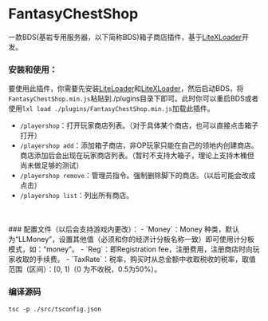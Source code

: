 # FantasyChestShop
一款BDS(基岩专用服务器，以下简称BDS)箱子商店插件，基于[LiteXLoader](https://github.com/LiteLDev/LiteXLoader)开发。
### 安装和使用：
要使用此插件，你需要先安装[LiteLoader](https://www.minebbs.com/resources/liteloader.2059/)和[LiteXLoader](https://github.com/LiteLDev/LiteXLoader)，然后启动BDS，将`FantasyChestShop.min.js`粘贴到./plugins目录下即可。此时你可以重启BDS或者使用`lxl load ./plugins/FantasyChestShop.min.js`加载此插件。
- `/playershop`：打开玩家商店列表。（对于具体某个商店，也可以直接点击箱子打开）
- `/playershop add`：添加箱子商店，非OP玩家只能在自己的领地内创建商店。商店添加后会出现在玩家商店列表。（暂时不支持大箱子，理论上支持木桶但尚未做足够的测试）
- `/playershop remove`：管理员指令。强制删除脚下的商店。（以后可能会改成点击）
- `/playershop list`：列出所有商店。
<br>
<br>
### 配置文件（以后会支持游戏内更改）：
- `Money`：Money 种类，默认为“LLMoney”，设置其他值（必须和你的经济计分板名称一致）即可使用计分板模式，如：“money”。
- `Reg`：即Registration fee，注册费用，注册商店时向玩家收取的手续费。
- `TaxRate`：税率，购买时从总金额中收取税收的税率，取值范围（区间）：[0, 1)（0 为不收税，0.5为50%）。

### 编译源码
`tsc -p ./src/tsconfig.json`